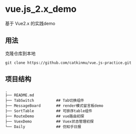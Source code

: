 # vue.js_2.x_demo

基于 Vue2.x 的实践demo

## 用法

克隆仓库到本地

``` code
git clone https://github.com/catkinmu/vue.js-practice.git
```

<!-- 进入仓库根目录,安装依赖
```
yarn install
``` -->

<!-- 启动项目
```
npm start
``` -->

## 项目结构

``` code
.
├── README.md
├── TabSwitch          ## Tab切换组件
├── MessageBoard       ## render模式留言板demo
├── SortTable          ## 可排序table组件
├── RouteDemo          ## vue路由初探
├── VuexDemo           ## Vuex状态管理初探
└── Daily              ## 仿知乎日报
```
<!-- └── -->